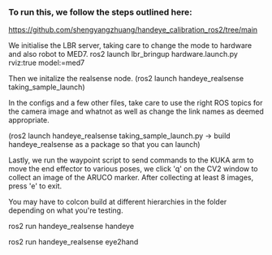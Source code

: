 ### To run this, we follow the steps outlined here: 
https://github.com/shengyangzhuang/handeye_calibration_ros2/tree/main

We initialise the LBR server, taking care to change the mode to hardware and also robot to MED7. ros2 launch lbr_bringup hardware.launch.py  rviz:true   model:=med7


Then we initalize the realsense node. (ros2 launch handeye_realsense taking_sample_launch)

In the configs and a few other files, take care to use the right ROS topics for the camera image and whatnot as well as change the link names as deemed appropriate.

(ros2 launch handeye_realsense taking_sample_launch.py -> build handeye_realsense as a package so that you can launch)

Lastly, we run the waypoint script to send commands to the KUKA arm to move the end effector to various poses, we click 'q' on the CV2 window to collect an image of the ARUCO marker. After collecting at least 8 images, press 'e' to exit.

You may have to colcon build at different hierarchies in the folder depending on what you're testing.

ros2 run handeye_realsense handeye

ros2 run handeye_realsense eye2hand

<!-- ctrl + shift + v is useful to preview readme's -->

